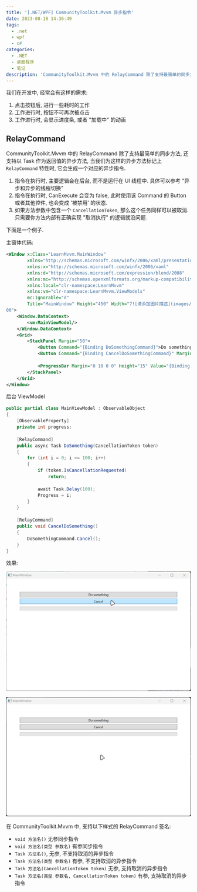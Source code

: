 ```yaml
---
title: '[.NET/WPF] CommunityToolkit.Mvvm 异步指令'
date: 2023-08-18 14:36:49
tags:
  - .net
  - wpf
  - c#
categories:
  - .NET
  - 桌面程序
  - 笔记
description: 'CommunityToolkit.Mvvm 中的 RelayCommand 除了支持最简单的同步方法, 还支持以 Task 作为返回值的异步方法.'
---
```


我们在开发中, 经常会有这样的需求:


1. 点击按钮后, 进行一些耗时的工作
2. 工作进行时, 按钮不可再次被点击
3. 工作进行时, 会显示进度条, 或者 "加载中" 的动画


## RelayCommand

CommunityToolkit.Mvvm 中的 RelayCommand 除了支持最简单的同步方法, 还支持以 Task 作为返回值的异步方法, 当我们为这样的异步方法标记上 `RelayCommand` 特性时, 它会生成一个对应的异步指令.


1. 指令在执行时, 主要逻辑会在后台, 而不是运行在 UI 线程中. 具体可以参考 "异步和异步的线程切换"
2. 指令在执行时, CanExecute 会变为 false, 此时使用该 Command 的 Button 或者其他控件, 也会变成 '被禁用' 的状态.
3. 如果方法参数中包含一个 `CancellationToken`, 那么这个任务同样可以被取消. 只需要你方法内部有正确实现 "取消执行" 的逻辑就没问题.


下面是一个例子.


主窗体代码:

```xml
<Window x:Class="LearnMvvm.MainWindow"
        xmlns="http://schemas.microsoft.com/winfx/2006/xaml/presentation"
        xmlns:x="http://schemas.microsoft.com/winfx/2006/xaml"
        xmlns:d="http://schemas.microsoft.com/expression/blend/2008"
        xmlns:mc="http://schemas.openxmlformats.org/markup-compatibility/2006"
        xmlns:local="clr-namespace:LearnMvvm"
        xmlns:vm="clr-namespace:LearnMvvm.ViewModels"
        mc:Ignorable="d"
        Title="MainWindow" Height="450" Width="7![请添加图片描述](images/65ddbab8f917458bbfd40ebdb6bb6d16.gif)
00">
    <Window.DataContext>
        <vm:MainViewModel/>
    </Window.DataContext>
    <Grid>
        <StackPanel Margin="50">
            <Button Command="{Binding DoSomethingCommand}">Do something</Button>
            <Button Command="{Binding CancelDoSomethingCommand}" Margin="0 5 0 0">Cancel</Button>

            <ProgressBar Margin="0 10 0 0" Height="15" Value="{Binding Progress}"/>
        </StackPanel>
    </Grid>
</Window>
```


后台 ViewModel

```cs
public partial class MainViewModel : ObservableObject
{
    [ObservableProperty]
    private int progress;

    [RelayCommand]
    public async Task DoSomething(CancellationToken token)
    {
        for (int i = 0; i <= 100; i++)
        {
            if (token.IsCancellationRequested)
                return;

            await Task.Delay(100);
            Progress = i;
        }
    }

    [RelayCommand]
    public void CancelDoSomething()
    {
        DoSomethingCommand.Cancel();
    }
}
```


效果:

![演示](images/ca49f2eac6c945d29321a6cc1181787f.gif)

![取消执行](images/ca07eac8f7284e51a4607ec072cadafe.gif)


在 CommunityToolkit.Mvvm 中, 支持以下样式的 RelayCommand 签名:


- `void 方法名()` 无参同步指令
- `void 方法名(类型 参数名)` 有参同步指令
- `Task 方法名()`, 无参, 不支持取消的异步指令
- `Task 方法名(类型 参数名)` 有参, 不支持取消的异步指令
- `Task 方法名(CancellationToken token)` 无参, 支持取消的异步指令
- `Task 方法名(类型 参数名, CancellationToken token)` 有参, 支持取消的异步指令
